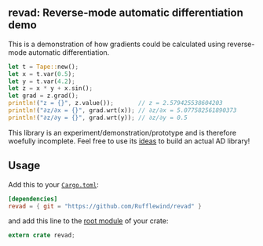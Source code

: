 ## revad: Reverse-mode automatic differentiation demo

This is a demonstration of how gradients could be calculated using reverse-mode automatic differentiation.

~~~rust
let t = Tape::new();
let x = t.var(0.5);
let y = t.var(4.2);
let z = x * y + x.sin();
let grad = z.grad();
println!("z = {}", z.value());       // z = 2.579425538604203
println!("∂z/∂x = {}", grad.wrt(x)); // ∂z/∂x = 5.077582561890373
println!("∂z/∂y = {}", grad.wrt(y)); // ∂z/∂y = 0.5
~~~

This library is an experiment/demonstration/prototype and is therefore woefully incomplete.  Feel free to use its [ideas](ideas.md) to build an actual AD library!

## Usage

Add this to your [`Cargo.toml`](http://doc.crates.io/specifying-dependencies.html):

~~~toml
[dependencies]
revad = { git = "https://github.com/Rufflewind/revad" }
~~~

and add this line to the [root module](https://doc.rust-lang.org/book/crates-and-modules.html#basic-terminology-crates-and-modules) of your crate:

~~~rust
extern crate revad;
~~~
